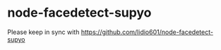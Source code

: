 # node-facedetect-supyo

Please keep in sync with https://github.com/lidio601/node-facedetect-supyo
